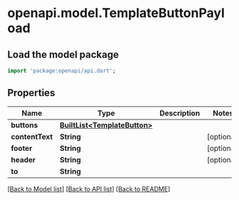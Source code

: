 # openapi.model.TemplateButtonPayload

## Load the model package
```dart
import 'package:openapi/api.dart';
```

## Properties
Name | Type | Description | Notes
------------ | ------------- | ------------- | -------------
**buttons** | [**BuiltList&lt;TemplateButton&gt;**](TemplateButton.md) |  | 
**contentText** | **String** |  | [optional] 
**footer** | **String** |  | [optional] 
**header** | **String** |  | [optional] 
**to** | **String** |  | 

[[Back to Model list]](../README.md#documentation-for-models) [[Back to API list]](../README.md#documentation-for-api-endpoints) [[Back to README]](../README.md)


